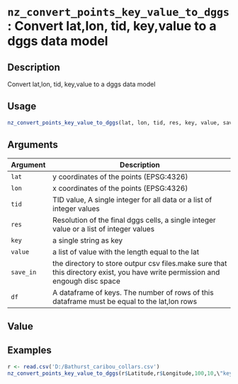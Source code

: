 # `nz_convert_points_key_value_to_dggs`: Convert lat,lon, tid, key,value to a dggs data model

## Description


 Convert lat,lon, tid, key,value to a dggs data model


## Usage

```r
nz_convert_points_key_value_to_dggs(lat, lon, tid, res, key, value, save_in)
```


## Arguments

Argument      |Description
------------- |----------------
```lat```     |     y coordinates of the points (EPSG:4326)
```lon```     |     x coordinates of the points (EPSG:4326)
```tid```     |     TID value, A single integer for all data or a list of integer values
```res```     |     Resolution of the final dggs cells, a single integer value or a list of integer values
```key```     |     a single string as key
```value```     |     a list of value with the length equal to the lat
```save_in```     |     the directory to store outpur csv files.make sure that this directory exist, you have write permission and engough disc space
```df```     |     A dataframe of keys. The number of rows of this dataframe must be equal to the lat,lon rows

## Value


 


## Examples

```r
r <- read.csv('D:/Bathurst_caribou_collars.csv')
nz_convert_points_key_value_to_dggs(r$Latitude,r$Longitude,100,10,\"key\",value,\"C:/result\")
``` 